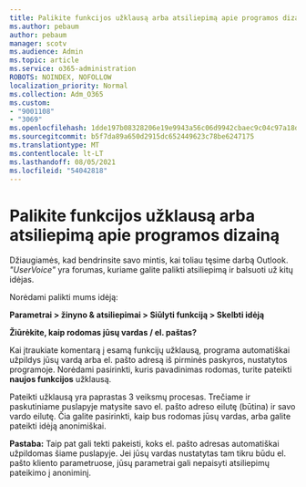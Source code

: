 ```yaml
---
title: Palikite funkcijos užklausą arba atsiliepimą apie programos dizainą
ms.author: pebaum
author: pebaum
manager: scotv
ms.audience: Admin
ms.topic: article
ms.service: o365-administration
ROBOTS: NOINDEX, NOFOLLOW
localization_priority: Normal
ms.collection: Adm_O365
ms.custom:
- "9001108"
- "3069"
ms.openlocfilehash: 1dde197b08328206e19e9943a56c06d9942cbaec9c04c97a18dcc821c822ff16
ms.sourcegitcommit: b5f7da89a650d2915dc652449623c78be6247175
ms.translationtype: MT
ms.contentlocale: lt-LT
ms.lasthandoff: 08/05/2021
ms.locfileid: "54042818"
---
```

# <a name="leave-a-feature-request-or-feedback-on-app-design"></a>Palikite funkcijos užklausą arba atsiliepimą apie programos dizainą

Džiaugiamės, kad bendrinsite savo mintis, kai toliau tęsime darbą Outlook. *"UserVoice"* yra forumas, kuriame galite palikti atsiliepimą ir balsuoti už kitų idėjas.  

Norėdami palikti mums idėją: 

**Parametrai > žinyno & atsiliepimai > Siūlyti funkciją > Skelbti idėją** 

**Žiūrėkite, kaip rodomas jūsų vardas / el. paštas?**

Kai įtraukiate komentarą į esamą funkcijų užklausą, programa automatiškai užpildys jūsų vardą arba el. pašto adresą iš pirminės paskyros, nustatytos programoje. Norėdami pasirinkti, kuris pavadinimas rodomas, turite pateikti **naujos funkcijos** užklausą. 

Pateikti užklausą yra paprastas 3 veiksmų procesas. Trečiame ir paskutiniame puslapyje matysite savo el. pašto adreso eilutę (būtina) ir savo vardo eilutę. Čia galite pasirinkti, kaip bus rodomas jūsų vardas, arba galite pateikti idėją anonimiškai. 

**Pastaba:** Taip pat gali tekti pakeisti, koks el. pašto adresas automatiškai užpildomas šiame puslapyje. Jei jūsų vardas nustatytas tam tikru būdu el. pašto kliento parametruose, jūsų parametrai gali nepaisyti atsiliepimų pateikimo į anoniminį. 
